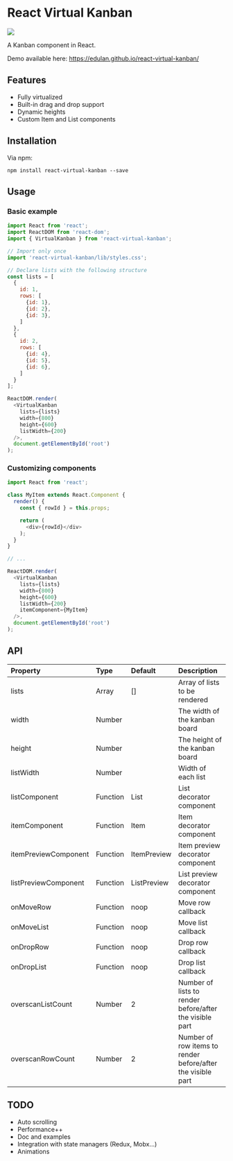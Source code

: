 # React Virtual Kanban
![](https://img.shields.io/travis/edulan/react-virtual-kanban.svg)

A Kanban component in React.

Demo available here:
https://edulan.github.io/react-virtual-kanban/

## Features
* Fully virtualized
* Built-in drag and drop support
* Dynamic heights
* Custom Item and List components

## Installation
Via npm:
```shell
npm install react-virtual-kanban --save
```

## Usage
### Basic example
```javascript
import React from 'react';
import ReactDOM from 'react-dom';
import { VirtualKanban } from 'react-virtual-kanban';

// Import only once
import 'react-virtual-kanban/lib/styles.css';

// Declare lists with the following structure
const lists = [
  {
    id: 1,
    rows: [
      {id: 1},
      {id: 2},
      {id: 3},
    ]
  },
  {
    id: 2,
    rows: [
      {id: 4},
      {id: 5},
      {id: 6},
    ]
  }
];

ReactDOM.render(
  <VirtualKanban
    lists={lists}
    width={800}
    height={600}
    listWidth={200}
  />,
  document.getElementById('root')
);
```

### Customizing components
```javascript
import React from 'react';

class MyItem extends React.Component {
  render() {
    const { rowId } = this.props;

    return (
      <div>{rowId}</div>
    );
  }
}

// ...

ReactDOM.render(
  <VirtualKanban
    lists={lists}
    width={800}
    height={600}
    listWidth={200}
    itemComponent={MyItem}
  />,
  document.getElementById('root')
);
```

## API
| Property | Type | Default | Description |
|:---------------------------|:------------------|:-----------------------------------------------------------------------------------------------------------|:-----------------------------------------------------------------------------------------------------------------------------------------------------------------------------------------------------------------------------------------------------------------------------------------------------------------------------------------------------------------------------------------------------------------------------------------------------------------------|
| lists | Array | [] | Array of lists to be rendered |
| width | Number | | The width of the kanban board |
| height | Number | | The height of the kanban board |
| listWidth | Number | | Width of each list |
| listComponent | Function | List | List decorator component |
| itemComponent | Function | Item | Item decorator component |
| itemPreviewComponent | Function | ItemPreview | Item preview decorator component |
| listPreviewComponent | Function | ListPreview | List preview decorator component |
| onMoveRow | Function | noop | Move row callback |
| onMoveList | Function | noop | Move list callback |
| onDropRow | Function | noop | Drop row callback |
| onDropList | Function | noop | Drop list callback |
| overscanListCount | Number | 2 | Number of lists to render before/after the visible part |
| overscanRowCount | Number | 2 | Number of row items to render before/after the visible part |

## TODO
* Auto scrolling
* Performance++
* Doc and examples
* Integration with state managers (Redux, Mobx...)
* Animations
